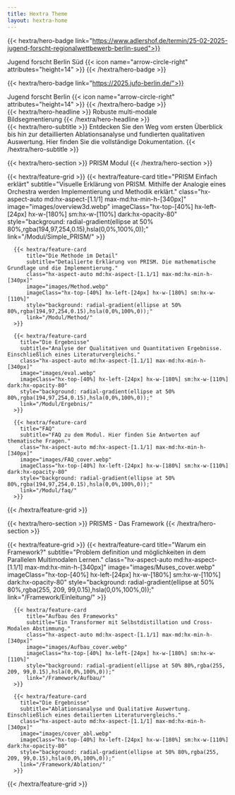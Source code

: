 ```yaml
---
title: Hextra Theme
layout: hextra-home
---
```



{{< hextra/hero-badge link="https://www.adlershof.de/termin/25-02-2025-jugend-forscht-regionalwettbewerb-berlin-sued">}}
  <div class="hx-w-2 hx-h-2 hx-rounded-full hx-bg-primary-400"></div>
  <span>Jugend forscht Berlin Süd</span>
  {{< icon name="arrow-circle-right" attributes="height=14" >}}
{{< /hextra/hero-badge >}}
  
{{< hextra/hero-badge link="https://2025.jufo-berlin.de/">}}
  <div class="hx-w-2 hx-h-2 hx-rounded-full hx-bg-primary-400"></div>
  <span>Jugend forscht Berlin</span>
  {{< icon name="arrow-circle-right" attributes="height=14" >}}
{{< /hextra/hero-badge >}}
<div class="hx-mt-6 hx-mb-6">
{{< hextra/hero-headline >}}
  Robuste multi-modale&nbsp;<br class="sm:hx-block hx-hidden" />Bildsegmentierung
{{< /hextra/hero-headline >}}
</div>

<div class="hx-mb-12">
{{< hextra/hero-subtitle >}}
  Entdecken Sie den Weg vom ersten Überblick bis hin zur detaillierten Ablationsanalyse und fundierten qualitativen Auswertung. 
  Hier finden Sie die vollständige Dokumentation.
{{< /hextra/hero-subtitle >}}
</div>


<div class="hx-mt-6"></div>

{{< hextra/hero-section >}}
  PRISM Modul
{{< /hextra/hero-section >}}
<div class="hx-mt-6 hx-mb-6"></div>
{{< hextra/feature-grid >}}
      {{< hextra/feature-card
        title="PRISM Einfach erklärt"
        subtitle="Visuelle Erklärung von PRISM. Mithilfe der Analogie eines Orchestra werden Implementierung und Methodik erklärt."
        class="hx-aspect-auto md:hx-aspect-[1.1/1] max-md:hx-min-h-[340px]"
        image="images/overview3d.webp"
        imageClass="hx-top-[40%] hx-left-[24px] hx-w-[180%] sm:hx-w-[110%] dark:hx-opacity-80"
        style="background: radial-gradient(ellipse at 50% 80%,rgba(194,97,254,0.15),hsla(0,0%,100%,0));"
        link="/Modul/Simple_PRISM/"
      >}}

      {{< hextra/feature-card
          title="Die Methode im Detail"
          subtitle="Detailierte Erklärung von PRISM. Die mathematische Grundlage und die Implementierung."
          class="hx-aspect-auto md:hx-aspect-[1.1/1] max-md:hx-min-h-[340px]"
          image="images/Method.webp"
          imageClass="hx-top-[40%] hx-left-[24px] hx-w-[180%] sm:hx-w-[110%]"
          style="background: radial-gradient(ellipse at 50% 80%,rgba(194,97,254,0.15),hsla(0,0%,100%,0));"
          link="/Modul/Method/"
      >}}

      {{< hextra/feature-card
        title="Die Ergebnisse"
        subtitle="Analyse der Qualitativen und Quantitativen Ergebnisse. Einschließlich eines Literaturvergleichs."
        class="hx-aspect-auto md:hx-aspect-[1.1/1] max-md:hx-min-h-[340px]"
        image="images/eval.webp"
        imageClass="hx-top-[40%] hx-left-[24px] hx-w-[180%] sm:hx-w-[110%] dark:hx-opacity-80"
        style="background: radial-gradient(ellipse at 50% 80%,rgba(194,97,254,0.15),hsla(0,0%,100%,0));"
        link="/Modul/Ergebnis/"
      >}}

      {{< hextra/feature-card
        title="FAQ"
        subtitle="FAQ zu dem Modul. Hier finden Sie Antworten auf thematische Fragen."
        class="hx-aspect-auto md:hx-aspect-[1.1/1] max-md:hx-min-h-[340px]"
        image="images/FAQ_cover.webp"
        imageClass="hx-top-[40%] hx-left-[24px] hx-w-[180%] sm:hx-w-[110%] dark:hx-opacity-80"
        style="background: radial-gradient(ellipse at 50% 80%,rgba(194,97,254,0.15),hsla(0,0%,100%,0));"
        link="/Modul/faq/"
      >}}

{{< /hextra/feature-grid >}}

<div class="hx-mt-6 hx-mb-6"></div>

{{< hextra/hero-section >}}
  PRISMS - Das Framework
{{< /hextra/hero-section >}}

<div class="hx-mt-6 hx-mb-6"></div>

{{< hextra/feature-grid >}}
      {{< hextra/feature-card
        title="Warum ein Framework?"
        subtitle="Problem definition und möglichkeiten in dem Parallelen Multimodalen Lernen."
        class="hx-aspect-auto md:hx-aspect-[1.1/1] max-md:hx-min-h-[340px]"
        image="images/Muses_cover.webp"
        imageClass="hx-top-[40%] hx-left-[24px] hx-w-[180%] sm:hx-w-[110%] dark:hx-opacity-80"
        style="background: radial-gradient(ellipse at 50% 80%,rgba(255, 209, 99,0.15),hsla(0,0%,100%,0));"
        link="/Framework/Einleitung/"
      >}}

      {{< hextra/feature-card
          title="Aufbau des Frameworks"
          subtitle="Ein Transformer mit Selbstdistillation und Cross-Modalen Abstimmung."
          class="hx-aspect-auto md:hx-aspect-[1.1/1] max-md:hx-min-h-[340px]"
          image="images/Aufbau_cover.webp"
          imageClass="hx-top-[40%] hx-left-[24px] hx-w-[180%] sm:hx-w-[110%]"
          style="background: radial-gradient(ellipse at 50% 80%,rgba(255, 209, 99,0.15),hsla(0,0%,100%,0));"
          link="/Framework/Aufbau/"
      >}}

      {{< hextra/feature-card
        title="Die Ergebnisse"
        subtitle="Ablationsanalyse und Qualitative Auswertung. Einschließlich eines detailierten Literaturvergleichs."
        class="hx-aspect-auto md:hx-aspect-[1.1/1] max-md:hx-min-h-[340px]"
        image="images/cover_abl.webp"
        imageClass="hx-top-[40%] hx-left-[24px] hx-w-[180%] sm:hx-w-[110%] dark:hx-opacity-80"
        style="background: radial-gradient(ellipse at 50% 80%,rgba(255, 209, 99,0.15),hsla(0,0%,100%,0));"
        link="/Framework/Ablation/"
      >}}

{{< /hextra/feature-grid >}}
